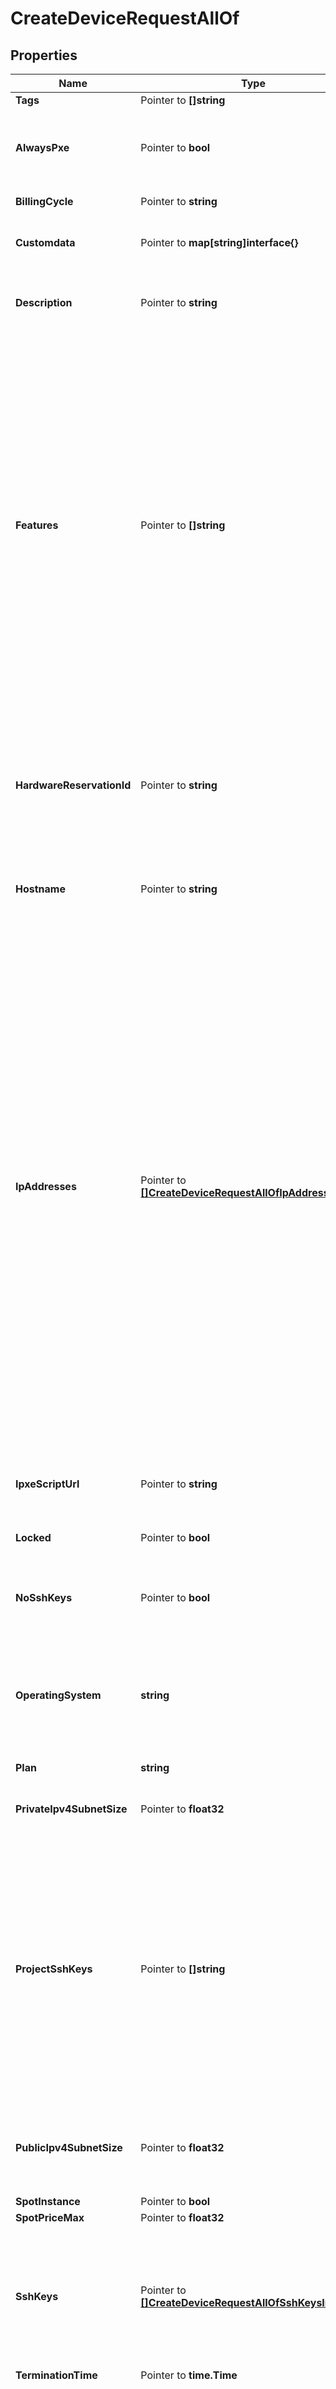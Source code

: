 # CreateDeviceRequestAllOf

## Properties

Name | Type | Description | Notes
------------ | ------------- | ------------- | -------------
**Tags** | Pointer to **[]string** |  | [optional] 
**AlwaysPxe** | Pointer to **bool** | When true, devices with a &#x60;custom_ipxe&#x60; OS will always boot to iPXE. The default setting of false ensures that iPXE will be used on only the first boot. | [optional] [default to false]
**BillingCycle** | Pointer to **string** | The billing cycle of the device. | [optional] 
**Customdata** | Pointer to **map[string]interface{}** | Customdata is an arbitrary JSON value that can be accessed via the metadata service. | [optional] 
**Description** | Pointer to **string** | Any description of the device or how it will be used. This may be used to inform other API consumers with project access. | [optional] 
**Features** | Pointer to **[]string** | The features attribute allows you to optionally specify what features your server should have.  In the API shorthand syntax, all features listed are &#x60;required&#x60;:  &#x60;&#x60;&#x60; { \&quot;features\&quot;: [\&quot;tpm\&quot;] } &#x60;&#x60;&#x60;  Alternatively, if you do not require a certain feature, but would prefer to be assigned a server with that feature if there are any available, you may specify that feature with a &#x60;preferred&#x60; value. The request will not fail if we have no servers with that feature in our inventory. The API offers an alternative syntax for mixing preferred and required features:  &#x60;&#x60;&#x60; { \&quot;features\&quot;: { \&quot;tpm\&quot;: \&quot;required\&quot;, \&quot;raid\&quot;: \&quot;preferred\&quot; } } &#x60;&#x60;&#x60;  The request will only fail if there are no available servers matching the required &#x60;tpm&#x60; criteria. | [optional] 
**HardwareReservationId** | Pointer to **string** | The Hardware Reservation UUID to provision. Alternatively, &#x60;next-available&#x60; can be specified to select from any of the available hardware reservations. An error will be returned if the requested reservation option is not available.  See [Reserved Hardware](https://metal.equinix.com/developers/docs/deploy/reserved/) for more details. | [optional] [default to ""]
**Hostname** | Pointer to **string** | The hostname to use within the operating system. The same hostname may be used on multiple devices within a project. | [optional] 
**IpAddresses** | Pointer to [**[]CreateDeviceRequestAllOfIpAddressesInner**](CreateDeviceRequestAllOfIpAddressesInner.md) | The &#x60;ip_addresses attribute will allow you to specify the addresses you want created with your device.  The default value configures public IPv4, public IPv6, and private IPv4.  Private IPv4 address is required. When specifying &#x60;ip_addresses&#x60;, one of the array items must enable private IPv4.  Some operating systems require public IPv4 address. In those cases you will receive an error message if public IPv4 is not enabled.  For example, to only configure your server with a private IPv4 address, you can send &#x60;{ \&quot;ip_addresses\&quot;: [{ \&quot;address_family\&quot;: 4, \&quot;public\&quot;: false }] }&#x60;.  It is possible to request a subnet size larger than a &#x60;/30&#x60; by assigning addresses using the UUID(s) of ip_reservations in your project.  For example, &#x60;{ \&quot;ip_addresses\&quot;: [..., {\&quot;address_family\&quot;: 4, \&quot;public\&quot;: true, \&quot;ip_reservations\&quot;: [\&quot;uuid1\&quot;, \&quot;uuid2\&quot;]}] }&#x60;  To access a server without public IPs, you can use our Out-of-Band console access (SOS) or proxy through another server in the project with public IPs enabled. | [optional] 
**IpxeScriptUrl** | Pointer to **string** | When set, the device will chainload an iPXE Script at boot fetched from the supplied URL.  See [Custom iPXE](https://metal.equinix.com/developers/docs/operating-systems/custom-ipxe/) for more details. | [optional] 
**Locked** | Pointer to **bool** | Whether the device should be locked, preventing accidental deletion. | [optional] [default to false]
**NoSshKeys** | Pointer to **bool** | Overrides default behaviour of attaching all of the organization members ssh keys and project ssh keys to device if no specific keys specified | [optional] [default to false]
**OperatingSystem** | **string** | The slug of the operating system to provision. Check the Equinix Metal operating system documentation for rules that may be imposed per operating system, including restrictions on IP address options and device plans. | 
**Plan** | **string** | The slug of the device plan to provision. | 
**PrivateIpv4SubnetSize** | Pointer to **float32** | Deprecated. Use ip_addresses. Subnet range for addresses allocated to this device. | [optional] 
**ProjectSshKeys** | Pointer to **[]string** | A list of UUIDs identifying the device parent project that should be authorized to access this device (typically via /root/.ssh/authorized_keys). These keys will also appear in the device metadata.  If no SSH keys are specified (&#x60;user_ssh_keys&#x60;, &#x60;project_ssh_keys&#x60;, and &#x60;ssh_keys&#x60; are all empty lists or omitted), all parent project keys, parent project members keys and organization members keys will be included. This behaviour can be changed with &#39;no_ssh_keys&#39; option to omit any SSH key being added.  | [optional] 
**PublicIpv4SubnetSize** | Pointer to **float32** | Deprecated. Use ip_addresses. Subnet range for addresses allocated to this device. Your project must have addresses available for a non-default request. | [optional] 
**SpotInstance** | Pointer to **bool** |  | [optional] 
**SpotPriceMax** | Pointer to **float32** |  | [optional] 
**SshKeys** | Pointer to [**[]CreateDeviceRequestAllOfSshKeysInner**](CreateDeviceRequestAllOfSshKeysInner.md) | A list of new or existing project ssh_keys that should be authorized to access this device (typically via /root/.ssh/authorized_keys). These keys will also appear in the device metadata.  These keys are added in addition to any keys defined by   &#x60;project_ssh_keys&#x60; and &#x60;user_ssh_keys&#x60;.  | [optional] 
**TerminationTime** | Pointer to **time.Time** |  | [optional] 
**UserSshKeys** | Pointer to **[]string** | A list of UUIDs identifying the users that should be authorized to access this device (typically via /root/.ssh/authorized_keys).  These keys will also appear in the device metadata.  The users must be members of the project or organization.  If no SSH keys are specified (&#x60;user_ssh_keys&#x60;, &#x60;project_ssh_keys&#x60;, and &#x60;ssh_keys&#x60; are all empty lists or omitted), all parent project keys, parent project members keys and organization members keys will be included. This behaviour can be changed with &#39;no_ssh_keys&#39; option to omit any SSH key being added.  | [optional] 
**Userdata** | Pointer to **string** | The userdata presented in the metadata service for this device.  Userdata is fetched and interpreted by the operating system installed on the device. Acceptable formats are determined by the operating system, with the exception of a special iPXE enabling syntax which is handled before the operating system starts.  See [Server User Data](https://metal.equinix.com/developers/docs/servers/user-data/) and [Provisioning with Custom iPXE](https://metal.equinix.com/developers/docs/operating-systems/custom-ipxe/#provisioning-with-custom-ipxe) for more details. | [optional] 

## Methods

### NewCreateDeviceRequestAllOf

`func NewCreateDeviceRequestAllOf(operatingSystem string, plan string, ) *CreateDeviceRequestAllOf`

NewCreateDeviceRequestAllOf instantiates a new CreateDeviceRequestAllOf object
This constructor will assign default values to properties that have it defined,
and makes sure properties required by API are set, but the set of arguments
will change when the set of required properties is changed

### NewCreateDeviceRequestAllOfWithDefaults

`func NewCreateDeviceRequestAllOfWithDefaults() *CreateDeviceRequestAllOf`

NewCreateDeviceRequestAllOfWithDefaults instantiates a new CreateDeviceRequestAllOf object
This constructor will only assign default values to properties that have it defined,
but it doesn't guarantee that properties required by API are set

### GetTags

`func (o *CreateDeviceRequestAllOf) GetTags() []string`

GetTags returns the Tags field if non-nil, zero value otherwise.

### GetTagsOk

`func (o *CreateDeviceRequestAllOf) GetTagsOk() (*[]string, bool)`

GetTagsOk returns a tuple with the Tags field if it's non-nil, zero value otherwise
and a boolean to check if the value has been set.

### SetTags

`func (o *CreateDeviceRequestAllOf) SetTags(v []string)`

SetTags sets Tags field to given value.

### HasTags

`func (o *CreateDeviceRequestAllOf) HasTags() bool`

HasTags returns a boolean if a field has been set.

### GetAlwaysPxe

`func (o *CreateDeviceRequestAllOf) GetAlwaysPxe() bool`

GetAlwaysPxe returns the AlwaysPxe field if non-nil, zero value otherwise.

### GetAlwaysPxeOk

`func (o *CreateDeviceRequestAllOf) GetAlwaysPxeOk() (*bool, bool)`

GetAlwaysPxeOk returns a tuple with the AlwaysPxe field if it's non-nil, zero value otherwise
and a boolean to check if the value has been set.

### SetAlwaysPxe

`func (o *CreateDeviceRequestAllOf) SetAlwaysPxe(v bool)`

SetAlwaysPxe sets AlwaysPxe field to given value.

### HasAlwaysPxe

`func (o *CreateDeviceRequestAllOf) HasAlwaysPxe() bool`

HasAlwaysPxe returns a boolean if a field has been set.

### GetBillingCycle

`func (o *CreateDeviceRequestAllOf) GetBillingCycle() string`

GetBillingCycle returns the BillingCycle field if non-nil, zero value otherwise.

### GetBillingCycleOk

`func (o *CreateDeviceRequestAllOf) GetBillingCycleOk() (*string, bool)`

GetBillingCycleOk returns a tuple with the BillingCycle field if it's non-nil, zero value otherwise
and a boolean to check if the value has been set.

### SetBillingCycle

`func (o *CreateDeviceRequestAllOf) SetBillingCycle(v string)`

SetBillingCycle sets BillingCycle field to given value.

### HasBillingCycle

`func (o *CreateDeviceRequestAllOf) HasBillingCycle() bool`

HasBillingCycle returns a boolean if a field has been set.

### GetCustomdata

`func (o *CreateDeviceRequestAllOf) GetCustomdata() map[string]interface{}`

GetCustomdata returns the Customdata field if non-nil, zero value otherwise.

### GetCustomdataOk

`func (o *CreateDeviceRequestAllOf) GetCustomdataOk() (*map[string]interface{}, bool)`

GetCustomdataOk returns a tuple with the Customdata field if it's non-nil, zero value otherwise
and a boolean to check if the value has been set.

### SetCustomdata

`func (o *CreateDeviceRequestAllOf) SetCustomdata(v map[string]interface{})`

SetCustomdata sets Customdata field to given value.

### HasCustomdata

`func (o *CreateDeviceRequestAllOf) HasCustomdata() bool`

HasCustomdata returns a boolean if a field has been set.

### GetDescription

`func (o *CreateDeviceRequestAllOf) GetDescription() string`

GetDescription returns the Description field if non-nil, zero value otherwise.

### GetDescriptionOk

`func (o *CreateDeviceRequestAllOf) GetDescriptionOk() (*string, bool)`

GetDescriptionOk returns a tuple with the Description field if it's non-nil, zero value otherwise
and a boolean to check if the value has been set.

### SetDescription

`func (o *CreateDeviceRequestAllOf) SetDescription(v string)`

SetDescription sets Description field to given value.

### HasDescription

`func (o *CreateDeviceRequestAllOf) HasDescription() bool`

HasDescription returns a boolean if a field has been set.

### GetFeatures

`func (o *CreateDeviceRequestAllOf) GetFeatures() []string`

GetFeatures returns the Features field if non-nil, zero value otherwise.

### GetFeaturesOk

`func (o *CreateDeviceRequestAllOf) GetFeaturesOk() (*[]string, bool)`

GetFeaturesOk returns a tuple with the Features field if it's non-nil, zero value otherwise
and a boolean to check if the value has been set.

### SetFeatures

`func (o *CreateDeviceRequestAllOf) SetFeatures(v []string)`

SetFeatures sets Features field to given value.

### HasFeatures

`func (o *CreateDeviceRequestAllOf) HasFeatures() bool`

HasFeatures returns a boolean if a field has been set.

### GetHardwareReservationId

`func (o *CreateDeviceRequestAllOf) GetHardwareReservationId() string`

GetHardwareReservationId returns the HardwareReservationId field if non-nil, zero value otherwise.

### GetHardwareReservationIdOk

`func (o *CreateDeviceRequestAllOf) GetHardwareReservationIdOk() (*string, bool)`

GetHardwareReservationIdOk returns a tuple with the HardwareReservationId field if it's non-nil, zero value otherwise
and a boolean to check if the value has been set.

### SetHardwareReservationId

`func (o *CreateDeviceRequestAllOf) SetHardwareReservationId(v string)`

SetHardwareReservationId sets HardwareReservationId field to given value.

### HasHardwareReservationId

`func (o *CreateDeviceRequestAllOf) HasHardwareReservationId() bool`

HasHardwareReservationId returns a boolean if a field has been set.

### GetHostname

`func (o *CreateDeviceRequestAllOf) GetHostname() string`

GetHostname returns the Hostname field if non-nil, zero value otherwise.

### GetHostnameOk

`func (o *CreateDeviceRequestAllOf) GetHostnameOk() (*string, bool)`

GetHostnameOk returns a tuple with the Hostname field if it's non-nil, zero value otherwise
and a boolean to check if the value has been set.

### SetHostname

`func (o *CreateDeviceRequestAllOf) SetHostname(v string)`

SetHostname sets Hostname field to given value.

### HasHostname

`func (o *CreateDeviceRequestAllOf) HasHostname() bool`

HasHostname returns a boolean if a field has been set.

### GetIpAddresses

`func (o *CreateDeviceRequestAllOf) GetIpAddresses() []CreateDeviceRequestAllOfIpAddressesInner`

GetIpAddresses returns the IpAddresses field if non-nil, zero value otherwise.

### GetIpAddressesOk

`func (o *CreateDeviceRequestAllOf) GetIpAddressesOk() (*[]CreateDeviceRequestAllOfIpAddressesInner, bool)`

GetIpAddressesOk returns a tuple with the IpAddresses field if it's non-nil, zero value otherwise
and a boolean to check if the value has been set.

### SetIpAddresses

`func (o *CreateDeviceRequestAllOf) SetIpAddresses(v []CreateDeviceRequestAllOfIpAddressesInner)`

SetIpAddresses sets IpAddresses field to given value.

### HasIpAddresses

`func (o *CreateDeviceRequestAllOf) HasIpAddresses() bool`

HasIpAddresses returns a boolean if a field has been set.

### GetIpxeScriptUrl

`func (o *CreateDeviceRequestAllOf) GetIpxeScriptUrl() string`

GetIpxeScriptUrl returns the IpxeScriptUrl field if non-nil, zero value otherwise.

### GetIpxeScriptUrlOk

`func (o *CreateDeviceRequestAllOf) GetIpxeScriptUrlOk() (*string, bool)`

GetIpxeScriptUrlOk returns a tuple with the IpxeScriptUrl field if it's non-nil, zero value otherwise
and a boolean to check if the value has been set.

### SetIpxeScriptUrl

`func (o *CreateDeviceRequestAllOf) SetIpxeScriptUrl(v string)`

SetIpxeScriptUrl sets IpxeScriptUrl field to given value.

### HasIpxeScriptUrl

`func (o *CreateDeviceRequestAllOf) HasIpxeScriptUrl() bool`

HasIpxeScriptUrl returns a boolean if a field has been set.

### GetLocked

`func (o *CreateDeviceRequestAllOf) GetLocked() bool`

GetLocked returns the Locked field if non-nil, zero value otherwise.

### GetLockedOk

`func (o *CreateDeviceRequestAllOf) GetLockedOk() (*bool, bool)`

GetLockedOk returns a tuple with the Locked field if it's non-nil, zero value otherwise
and a boolean to check if the value has been set.

### SetLocked

`func (o *CreateDeviceRequestAllOf) SetLocked(v bool)`

SetLocked sets Locked field to given value.

### HasLocked

`func (o *CreateDeviceRequestAllOf) HasLocked() bool`

HasLocked returns a boolean if a field has been set.

### GetNoSshKeys

`func (o *CreateDeviceRequestAllOf) GetNoSshKeys() bool`

GetNoSshKeys returns the NoSshKeys field if non-nil, zero value otherwise.

### GetNoSshKeysOk

`func (o *CreateDeviceRequestAllOf) GetNoSshKeysOk() (*bool, bool)`

GetNoSshKeysOk returns a tuple with the NoSshKeys field if it's non-nil, zero value otherwise
and a boolean to check if the value has been set.

### SetNoSshKeys

`func (o *CreateDeviceRequestAllOf) SetNoSshKeys(v bool)`

SetNoSshKeys sets NoSshKeys field to given value.

### HasNoSshKeys

`func (o *CreateDeviceRequestAllOf) HasNoSshKeys() bool`

HasNoSshKeys returns a boolean if a field has been set.

### GetOperatingSystem

`func (o *CreateDeviceRequestAllOf) GetOperatingSystem() string`

GetOperatingSystem returns the OperatingSystem field if non-nil, zero value otherwise.

### GetOperatingSystemOk

`func (o *CreateDeviceRequestAllOf) GetOperatingSystemOk() (*string, bool)`

GetOperatingSystemOk returns a tuple with the OperatingSystem field if it's non-nil, zero value otherwise
and a boolean to check if the value has been set.

### SetOperatingSystem

`func (o *CreateDeviceRequestAllOf) SetOperatingSystem(v string)`

SetOperatingSystem sets OperatingSystem field to given value.


### GetPlan

`func (o *CreateDeviceRequestAllOf) GetPlan() string`

GetPlan returns the Plan field if non-nil, zero value otherwise.

### GetPlanOk

`func (o *CreateDeviceRequestAllOf) GetPlanOk() (*string, bool)`

GetPlanOk returns a tuple with the Plan field if it's non-nil, zero value otherwise
and a boolean to check if the value has been set.

### SetPlan

`func (o *CreateDeviceRequestAllOf) SetPlan(v string)`

SetPlan sets Plan field to given value.


### GetPrivateIpv4SubnetSize

`func (o *CreateDeviceRequestAllOf) GetPrivateIpv4SubnetSize() float32`

GetPrivateIpv4SubnetSize returns the PrivateIpv4SubnetSize field if non-nil, zero value otherwise.

### GetPrivateIpv4SubnetSizeOk

`func (o *CreateDeviceRequestAllOf) GetPrivateIpv4SubnetSizeOk() (*float32, bool)`

GetPrivateIpv4SubnetSizeOk returns a tuple with the PrivateIpv4SubnetSize field if it's non-nil, zero value otherwise
and a boolean to check if the value has been set.

### SetPrivateIpv4SubnetSize

`func (o *CreateDeviceRequestAllOf) SetPrivateIpv4SubnetSize(v float32)`

SetPrivateIpv4SubnetSize sets PrivateIpv4SubnetSize field to given value.

### HasPrivateIpv4SubnetSize

`func (o *CreateDeviceRequestAllOf) HasPrivateIpv4SubnetSize() bool`

HasPrivateIpv4SubnetSize returns a boolean if a field has been set.

### GetProjectSshKeys

`func (o *CreateDeviceRequestAllOf) GetProjectSshKeys() []string`

GetProjectSshKeys returns the ProjectSshKeys field if non-nil, zero value otherwise.

### GetProjectSshKeysOk

`func (o *CreateDeviceRequestAllOf) GetProjectSshKeysOk() (*[]string, bool)`

GetProjectSshKeysOk returns a tuple with the ProjectSshKeys field if it's non-nil, zero value otherwise
and a boolean to check if the value has been set.

### SetProjectSshKeys

`func (o *CreateDeviceRequestAllOf) SetProjectSshKeys(v []string)`

SetProjectSshKeys sets ProjectSshKeys field to given value.

### HasProjectSshKeys

`func (o *CreateDeviceRequestAllOf) HasProjectSshKeys() bool`

HasProjectSshKeys returns a boolean if a field has been set.

### GetPublicIpv4SubnetSize

`func (o *CreateDeviceRequestAllOf) GetPublicIpv4SubnetSize() float32`

GetPublicIpv4SubnetSize returns the PublicIpv4SubnetSize field if non-nil, zero value otherwise.

### GetPublicIpv4SubnetSizeOk

`func (o *CreateDeviceRequestAllOf) GetPublicIpv4SubnetSizeOk() (*float32, bool)`

GetPublicIpv4SubnetSizeOk returns a tuple with the PublicIpv4SubnetSize field if it's non-nil, zero value otherwise
and a boolean to check if the value has been set.

### SetPublicIpv4SubnetSize

`func (o *CreateDeviceRequestAllOf) SetPublicIpv4SubnetSize(v float32)`

SetPublicIpv4SubnetSize sets PublicIpv4SubnetSize field to given value.

### HasPublicIpv4SubnetSize

`func (o *CreateDeviceRequestAllOf) HasPublicIpv4SubnetSize() bool`

HasPublicIpv4SubnetSize returns a boolean if a field has been set.

### GetSpotInstance

`func (o *CreateDeviceRequestAllOf) GetSpotInstance() bool`

GetSpotInstance returns the SpotInstance field if non-nil, zero value otherwise.

### GetSpotInstanceOk

`func (o *CreateDeviceRequestAllOf) GetSpotInstanceOk() (*bool, bool)`

GetSpotInstanceOk returns a tuple with the SpotInstance field if it's non-nil, zero value otherwise
and a boolean to check if the value has been set.

### SetSpotInstance

`func (o *CreateDeviceRequestAllOf) SetSpotInstance(v bool)`

SetSpotInstance sets SpotInstance field to given value.

### HasSpotInstance

`func (o *CreateDeviceRequestAllOf) HasSpotInstance() bool`

HasSpotInstance returns a boolean if a field has been set.

### GetSpotPriceMax

`func (o *CreateDeviceRequestAllOf) GetSpotPriceMax() float32`

GetSpotPriceMax returns the SpotPriceMax field if non-nil, zero value otherwise.

### GetSpotPriceMaxOk

`func (o *CreateDeviceRequestAllOf) GetSpotPriceMaxOk() (*float32, bool)`

GetSpotPriceMaxOk returns a tuple with the SpotPriceMax field if it's non-nil, zero value otherwise
and a boolean to check if the value has been set.

### SetSpotPriceMax

`func (o *CreateDeviceRequestAllOf) SetSpotPriceMax(v float32)`

SetSpotPriceMax sets SpotPriceMax field to given value.

### HasSpotPriceMax

`func (o *CreateDeviceRequestAllOf) HasSpotPriceMax() bool`

HasSpotPriceMax returns a boolean if a field has been set.

### GetSshKeys

`func (o *CreateDeviceRequestAllOf) GetSshKeys() []CreateDeviceRequestAllOfSshKeysInner`

GetSshKeys returns the SshKeys field if non-nil, zero value otherwise.

### GetSshKeysOk

`func (o *CreateDeviceRequestAllOf) GetSshKeysOk() (*[]CreateDeviceRequestAllOfSshKeysInner, bool)`

GetSshKeysOk returns a tuple with the SshKeys field if it's non-nil, zero value otherwise
and a boolean to check if the value has been set.

### SetSshKeys

`func (o *CreateDeviceRequestAllOf) SetSshKeys(v []CreateDeviceRequestAllOfSshKeysInner)`

SetSshKeys sets SshKeys field to given value.

### HasSshKeys

`func (o *CreateDeviceRequestAllOf) HasSshKeys() bool`

HasSshKeys returns a boolean if a field has been set.

### GetTerminationTime

`func (o *CreateDeviceRequestAllOf) GetTerminationTime() time.Time`

GetTerminationTime returns the TerminationTime field if non-nil, zero value otherwise.

### GetTerminationTimeOk

`func (o *CreateDeviceRequestAllOf) GetTerminationTimeOk() (*time.Time, bool)`

GetTerminationTimeOk returns a tuple with the TerminationTime field if it's non-nil, zero value otherwise
and a boolean to check if the value has been set.

### SetTerminationTime

`func (o *CreateDeviceRequestAllOf) SetTerminationTime(v time.Time)`

SetTerminationTime sets TerminationTime field to given value.

### HasTerminationTime

`func (o *CreateDeviceRequestAllOf) HasTerminationTime() bool`

HasTerminationTime returns a boolean if a field has been set.

### GetUserSshKeys

`func (o *CreateDeviceRequestAllOf) GetUserSshKeys() []string`

GetUserSshKeys returns the UserSshKeys field if non-nil, zero value otherwise.

### GetUserSshKeysOk

`func (o *CreateDeviceRequestAllOf) GetUserSshKeysOk() (*[]string, bool)`

GetUserSshKeysOk returns a tuple with the UserSshKeys field if it's non-nil, zero value otherwise
and a boolean to check if the value has been set.

### SetUserSshKeys

`func (o *CreateDeviceRequestAllOf) SetUserSshKeys(v []string)`

SetUserSshKeys sets UserSshKeys field to given value.

### HasUserSshKeys

`func (o *CreateDeviceRequestAllOf) HasUserSshKeys() bool`

HasUserSshKeys returns a boolean if a field has been set.

### GetUserdata

`func (o *CreateDeviceRequestAllOf) GetUserdata() string`

GetUserdata returns the Userdata field if non-nil, zero value otherwise.

### GetUserdataOk

`func (o *CreateDeviceRequestAllOf) GetUserdataOk() (*string, bool)`

GetUserdataOk returns a tuple with the Userdata field if it's non-nil, zero value otherwise
and a boolean to check if the value has been set.

### SetUserdata

`func (o *CreateDeviceRequestAllOf) SetUserdata(v string)`

SetUserdata sets Userdata field to given value.

### HasUserdata

`func (o *CreateDeviceRequestAllOf) HasUserdata() bool`

HasUserdata returns a boolean if a field has been set.


[[Back to Model list]](../README.md#documentation-for-models) [[Back to API list]](../README.md#documentation-for-api-endpoints) [[Back to README]](../README.md)


